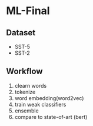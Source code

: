 # ML-Final

## Dataset
* SST-5
* SST-2

## Workflow

1. clearn words
2. tokenize
3. word embedding(word2vec)
4. train weak classifiers
5. ensemble
6. compare to state-of-art (bert)

